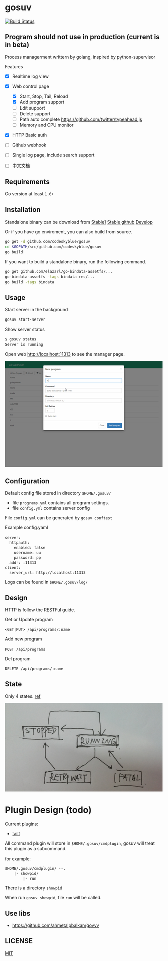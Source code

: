 # gosuv
[![Build Status](https://travis-ci.org/codeskyblue/gosuv.svg)](https://travis-ci.org/codeskyblue/gosuv)

## Program should not use in production (current is in beta)
Process managerment writtern by golang, inspired by python-supervisor

Features

* [x] Realtime log view
* [x] Web control page
	
	* [x] Start, Stop, Tail, Reload
	* [x] Add program support
	* [ ] Edit support
	* [ ] Delete support
	* [ ] Path auto complete <https://github.com/twitter/typeahead.js>
	* [ ] Memory and CPU monitor

* [x] HTTP Basic auth
* [ ] Github webhook
* [ ] Single log page, include search support
* [ ] 中文文档

## Requirements
Go version at least `1.6+`

## Installation
Standalone binary can be download from [Stable1](https://dl.equinox.io/shengxiang/gosuv/stable) [Stable github](https://github.com/codeskyblue/gosuv/releases/latest) [Develop](https://dl.equinox.io/shengxiang/gosuv/dev)

Or if you have go enviroment, you can also build from source.

```sh
go get -d github.com/codeskyblue/gosuv
cd $GOPATH/src/github.com/codeskyblue/gosuv
go build
```

If you want to build a standalone binary, run the following command.

```sh
go get github.com/elazarl/go-bindata-assetfs/...
go-bindata-assetfs -tags bindata res/...
go build -tags bindata
```

## Usage
Start server in the background

```sh
gosuv start-server
```

Show server status

```sh
$ gosuv status
Server is running
```

Open web <http://localhost:11313> to see the manager page.

![gosuv web](docs/gosuv.gif)

## Configuration
Default config file stored in directory `$HOME/.gosuv/`

- file `programs.yml` contains all program settings.
- file `config.yml` contains server config

File `config.yml` can be generated by `gosuv conftest`

Example config.yaml

```
server:
  httpauth:
    enabled: false
    username: uu
    password: pp
  addr: :11313
client:
  server_url: http://localhost:11313
```

Logs can be found in `$HOME/.gosuv/log/`

## Design
HTTP is follow the RESTFul guide.

Get or Update program

`<GET|PUT> /api/programs/:name`

Add new program

`POST /api/programs`

Del program

`DELETE /api/programs/:name`

## State
Only 4 states. [ref](http://supervisord.org/subprocess.html#process-states)

![states](docs/states.png)

# Plugin Design (todo)
Current plugins:

- [tailf](https://github.com/codeskyblue/gosuv-tailf)

All command plugin will store in `$HOME/.gosuv/cmdplugin`, gosuv will treat this plugin as a subcommand.

for example:

	$HOME/.gosuv/cmdplugin/ --.
		|- showpid/
			|- run

There is a directory `showpid`

When run `gosuv showpid`, file `run` will be called.


## Use libs
* <https://github.com/ahmetalpbalkan/govvv>

## LICENSE
[MIT](LICENSE)
